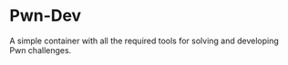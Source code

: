# Pwn-Dev

A simple container with all the required tools for solving and developing Pwn challenges.

